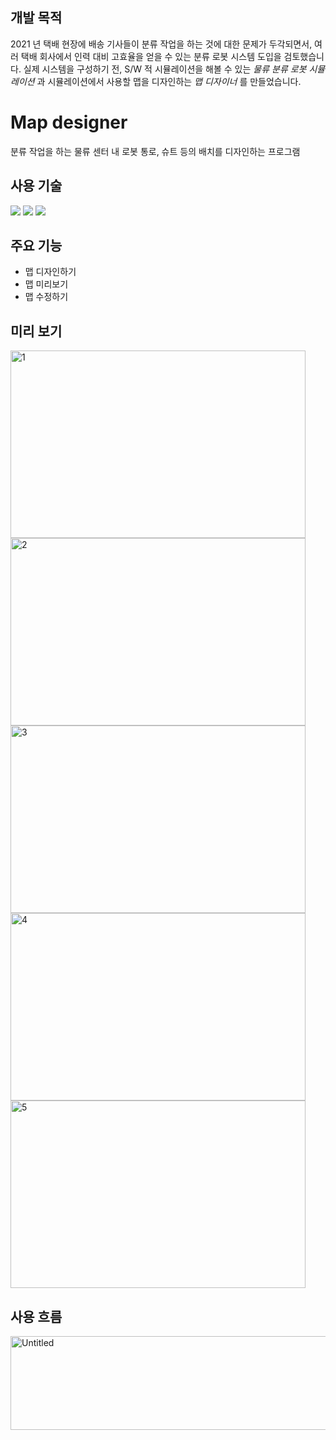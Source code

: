 ## 개발 목적
2021 년 택배 현장에 배송 기사들이 분류 작업을 하는 것에 대한 문제가 두각되면서, 여러 택배 회사에서 인력 대비 고효율을 얻을 수 있는 분류 로봇 시스템 도입을 검토했습니다. 
실제 시스템을 구성하기 전, S/W 적 시뮬레이션을 해볼 수 있는 _물류 분류 로봇 시뮬레이션_ 과 시뮬레이션에서 사용할 맵을 디자인하는 _맵 디자이너_ 를 만들었습니다.

# Map designer
분류 작업을 하는 물류 센터 내 로봇 통로, 슈트 등의 배치를 디자인하는 프로그램 
## 사용 기술
<img src="https://img.shields.io/badge/python-3776AB?style=for-the-badge&logo=python&logoColor=white"> <img src="https://img.shields.io/badge/qt-41CD52?style=for-the-badge&logo=Qt&logoColor=white"> <img src="https://img.shields.io/badge/mariaDB-003545?style=for-the-badge&logo=mariaDB&logoColor=white">
## 주요 기능
- 맵 디자인하기
- 맵 미리보기
- 맵 수정하기

## 미리 보기
<img width="472" height="300" alt="1" src="https://github.com/Dormammu-Capstone/Map-Designer/assets/74133818/cc8d370d-8f06-456d-8e19-05075c2b4342">
<img width="472" height="300" alt="2" src="https://github.com/Dormammu-Capstone/Map-Designer/assets/74133818/36e0f975-e95a-4956-97eb-e0c402d51ad6">
<img width="472" height="300" alt="3" src="https://github.com/Dormammu-Capstone/Map-Designer/assets/74133818/b2770dc8-54e3-4d7f-b975-dceea34cfa96">
<img width="472" height="300" alt="4" src="https://github.com/Dormammu-Capstone/Map-Designer/assets/74133818/651087a1-82d7-44cf-904a-8aacc7e2342e">
<img width="472" height="300" alt="5" src="https://github.com/Dormammu-Capstone/Map-Designer/assets/74133818/10010e4f-0117-4859-a3f3-c1af94053af2">

## 사용 흐름
<img width="600" height="150" alt="Untitled" src="https://github.com/Dormammu-Capstone/Map-Designer/assets/74133818/b22f87f4-7eb4-4b44-ab7a-47b76667d650">
